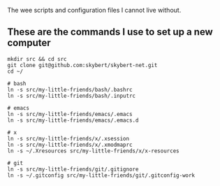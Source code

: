 The wee scripts and configuration files I cannot live without.


## These are the commands I use to set up a new computer

```
mkdir src && cd src
git clone git@github.com:skybert/skybert-net.git
cd ~/

# bash
ln -s src/my-little-friends/bash/.bashrc 
ln -s src/my-little-friends/bash/.inputrc

# emacs
ln -s src/my-little-friends/emacs/.emacs
ln -s src/my-little-friends/emacs/.emacs.d

# x
ln -s src/my-little-friends/x/.xsession
ln -s src/my-little-friends/x/.xmodmaprc
ln -s ~/.Xresources src/my-little-friends/x/x-resources 

# git
ln -s src/my-little-friends/git/.gitignore
ln -s ~/.gitconfig src/my-little-friends/git/.gitconfig-work
```
